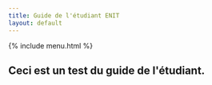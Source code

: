 ```yaml
---
title: Guide de l'étudiant ENIT
layout: default
---
```

{% include menu.html %}

## Ceci est un test du guide de l'étudiant.
